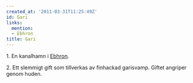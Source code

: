 ```yaml
---
created_at: '2011-03-31T11:25:49Z'
id: Gari
links:
  mention:
  - Ebhron
title: Gari
---
```


1\. En kanalhamn i [Ebhron].

2\. Ett slemmigt gift som tillverkas av finhackad garisvamp. Giftet angriper genom huden.

  [Ebhron]: Ebhron
